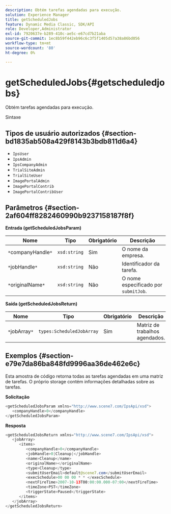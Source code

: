 ```yaml
---
description: Obtém tarefas agendadas para execução.
solution: Experience Manager
title: getScheduledJobs
feature: Dynamic Media Classic, SDK/API
role: Developer,Administrator
exl-id: 7920637e-b289-410c-ae5c-e67cd7b21aba
source-git-commit: 1ec8b59f442eb96c6c3f5f1405d57a38a86bd056
workflow-type: tm+mt
source-wordcount: '80'
ht-degree: 0%

---
```


# getScheduledJobs{#getscheduledjobs}

Obtém tarefas agendadas para execução.

Sintaxe

## Tipos de usuário autorizados {#section-bd1835ab508a429f8143b3bdb811d6a4}

* `IpsUser`
* `IpsAdmin`
* `IpsCompanyAdmin`
* `TrialSiteAdmin`
* `TrialSiteUser`
* `ImagePortalAdmin`
* `ImagePortalContrib`
* `ImagePortalContribUser`

## Parâmetros {#section-2af604ff8282460990b9237158187f8f}

**Entrada (getScheduledJobsParam)**

| Nome | Tipo | Obrigatório | Descrição |
|---|---|---|---|
| `*`companyHandle`*` | `xsd:string` | Sim | O nome da empresa. |
| `*`jobHandle`*` | `xsd:string` | Não | Identificador da tarefa. |
| `*`originalName`*` | `xsd:string` | Não | O nome especificado por `submitJob`. |

**Saída (getScheduledJobsReturn)**

| Nome | Tipo | Obrigatório | Descrição |
|---|---|---|---|
| `*`jobArray`*` | `types:ScheduledJobArray` | Sim | Matriz de trabalhos agendados. |

## Exemplos {#section-e79e7da86ba848fd9996aa36de462e6c}

Esta amostra de código retorna todas as tarefas agendadas em uma matriz de tarefas. O próprio storage contém informações detalhadas sobre as tarefas.

**Solicitação**

```java
<getScheduledJobsParam xmlns="http://www.scene7.com/IpsApi/xsd">
   <companyHandle>0</companyHandle>
</getScheduledJobsParam>
```

**Resposta**

```java
<getScheduledJobsReturn xmlns="http://www.scene7.com/IpsApi/xsd">
   <jobArray>
      <items>
         <companyHandle>0</companyHandle>
         <jobHandle>0|Cleanup|</jobHandle>
         <name>Cleanup</name>
         <originalName></originalName>
         <type>Cleanup</type>
         <submitUserEmail>default@scene7.com</submitUserEmail>
         <execSchedule>00 00 00 * * </execSchedule>
         <nextFireTime>2007-10-13T00:00:00.000-07:00</nextFireTime>
         <timeZone>PST</timeZone>
         <triggerState>Paused</triggerState>
      </items>
   </jobArray>
</getScheduledJobsReturn>
```
